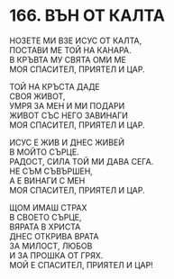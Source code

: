 # 166. ВЪН ОТ КАЛТА  
  
НОЗЕТЕ МИ ВЗЕ ИСУС ОТ КАЛТА,  
ПОСТАВИ МЕ ТОЙ НА КАНАРА.  
В КРЪВТА МУ СВЯТА ОМИ МЕ  
МОЯ СПАСИТЕЛ, ПРИЯТЕЛ И ЦАР.  
  
ТОЙ НА КРЪСТА ДАДЕ  
СВОЯ ЖИВОТ,  
УМРЯ ЗА МЕН И МИ ПОДАРИ  
ЖИВОТ СЪС НЕГО ЗАВИНАГИ  
МОЯ СПАСИТЕЛ, ПРИЯТЕЛ И ЦАР.  
  
ИСУС Е ЖИВ И ДНЕС ЖИВЕЙ  
В МОЙТО СЪРЦЕ.  
РАДОСТ, СИЛА ТОЙ МИ ДАВА СЕГА.  
НЕ СЪМ СЪВЪРШЕН,  
А Е ВИНАГИ С МЕН  
МОЯ СПАСИТЕЛ, ПРИЯТЕЛ И ЦАР.  
  
ЩОМ ИМАШ СТРАХ  
В СВОЕТО СЪРЦЕ,  
ВЯРАТА В ХРИСТА  
ДНЕС ОТКРИВА ВРАТА  
ЗА МИЛОСТ, ЛЮБОВ  
И ЗА ПРОШКА ОТ ГРЯХ.  
МОЙ Е СПАСИТЕЛ, ПРИЯТЕЛ И ЦАР!  
